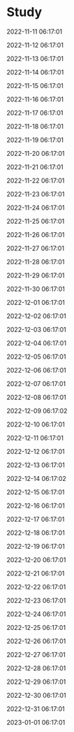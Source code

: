 # Study


2022-11-11 06:17:01

2022-11-12 06:17:01

2022-11-13 06:17:01

2022-11-14 06:17:01

2022-11-15 06:17:01

2022-11-16 06:17:01

2022-11-17 06:17:01

2022-11-18 06:17:01

2022-11-19 06:17:01

2022-11-20 06:17:01

2022-11-21 06:17:01

2022-11-22 06:17:01

2022-11-23 06:17:01

2022-11-24 06:17:01

2022-11-25 06:17:01

2022-11-26 06:17:01

2022-11-27 06:17:01

2022-11-28 06:17:01

2022-11-29 06:17:01

2022-11-30 06:17:01

2022-12-01 06:17:01

2022-12-02 06:17:01

2022-12-03 06:17:01

2022-12-04 06:17:01

2022-12-05 06:17:01

2022-12-06 06:17:01

2022-12-07 06:17:01

2022-12-08 06:17:01

2022-12-09 06:17:02

2022-12-10 06:17:01

2022-12-11 06:17:01

2022-12-12 06:17:01

2022-12-13 06:17:01

2022-12-14 06:17:02

2022-12-15 06:17:01

2022-12-16 06:17:01

2022-12-17 06:17:01

2022-12-18 06:17:01

2022-12-19 06:17:01

2022-12-20 06:17:01

2022-12-21 06:17:01

2022-12-22 06:17:01

2022-12-23 06:17:01

2022-12-24 06:17:01

2022-12-25 06:17:01

2022-12-26 06:17:01

2022-12-27 06:17:01

2022-12-28 06:17:01

2022-12-29 06:17:01

2022-12-30 06:17:01

2022-12-31 06:17:01

2023-01-01 06:17:01

